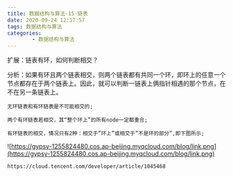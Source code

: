 ```yaml
---
title: 数据结构与算法-15-链表
date: 2020-09-24 12:17:57
tags: 数据结构与算法
categories:
        - 数据结构与算法
---
```

扩展：链表有环，如何判断相交？

分析：如果有环且两个链表相交，则两个链表都有共同一个环，即环上的任意一个节点都存在于两个链表上。因此，就可以判断一链表上俩指针相遇的那个节点，在不在另一条链表上。

    无环链表和有环链表是不可能相交的;

    两个有环链表若相交，其“整个环上”的所有node一定都重合;

    有环链表的相交，情况只有2种：相交于”环上”或相交于”不是环的部分”,即下图所示;

![https://gypsy-1255824480.cos.ap-beijing.myqcloud.com/blog/link.png](https://gypsy-1255824480.cos.ap-beijing.myqcloud.com/blog/link.png)


```
https://cloud.tencent.com/developer/article/1045468
```